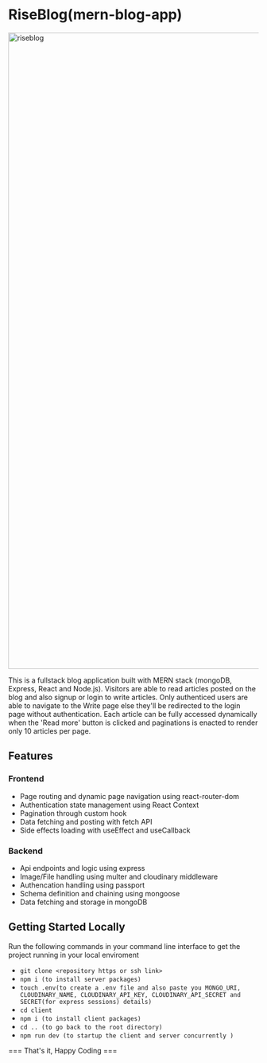 # RiseBlog(mern-blog-app)

<img width="1277" alt="riseblog" src="https://github.com/Fransco35/mern-blog-app/assets/62514538/8018b71e-6b65-4315-a7b1-c0585fc351a8">

This is a fullstack blog application built with MERN stack (mongoDB, Express, React and Node.js). Visitors are able to read articles posted on the blog and also
signup or login to write articles. Only authenticed users are able to navigate to the Write page else they'll be redirected to the login page without authentication.
Each article can be fully accessed dynamically when the 'Read more' button is clicked and paginations is enacted to render only 10 articles per page.

## Features
### Frontend
- Page routing and dynamic page navigation using react-router-dom
- Authentication state management using React Context
- Pagination through custom hook
- Data fetching and posting with fetch API
- Side effects loading with useEffect and useCallback

### Backend
- Api endpoints and logic using express
- Image/File handling using multer and cloudinary middleware
- Authencation handling using passport
- Schema definition and chaining using mongoose
- Data fetching and storage in mongoDB

## Getting Started Locally
Run the following commands in your command line interface to get the project running in your local enviroment
- `git clone <repository https or ssh link>`
- `npm i (to install server packages)`
- `touch .env(to create a .env file and also paste you MONGO_URI, CLOUDINARY_NAME, CLOUDINARY_API_KEY, CLOUDINARY_API_SECRET and SECRET(for express sessions) details)`
- `cd client`
- `npm i (to install client packages)`
- `cd .. (to go back to the root directory)`
- `npm run dev (to startup the client and server concurrently )`

=== That's it, Happy Coding ===
